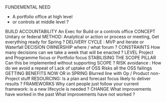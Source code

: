 FUNDEMENTAL NEED 

- A portfolio office at high level
- or controls at middle level ?

BUILD ACCOUNTABILITY An Exec for Build or a controls office
CONCEPT Unitary or federal
METHOD:  Analytical or action or process or meeting, Get everything ready for Spring ?
DELIVERY CYCLE : MVP and iterate or Waterfall 
DECISION OWNERSHIP  where / what forum ?
CONSTRAINTS How many decisions can we take a week that will  be enacted ?
LEVEL Project and Programme focus or Portfolio focus
STABILISING THE SCOPE PILLAR Can this be implemented without supporting SCOPE ?
RISK avoidance : How do we avoid a repeat of 
Lack of uptake of OSS
Risks all the OSS failings
GETTING BENEFITS NOW OR in SPRING Blurred line with Op  / Product non-Project stuff
RESOURCING: Is a plan and forecast focus likely to deliver results  ?
FRAMEWORKS Why cant people just follow your current framework:  is a new lifecycle is needed ? 
CHANGE 
What improvements have worked in the past
What improvements have not worked ?